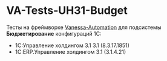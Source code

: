 # VA-Tests-UH31-Budget

Тесты на фреймворке [Vanessa-Automation](https://github.com/Pr-Mex/vanessa-automation/releases) для подсистемы __Бюджетирование__ конфигураций 1С:

- 1С:Управление холдингом 3.1 3.1 (8.3.17.1851)
- 1С:ERP.Управление холдингом 3.1 (3.1.4.21)

